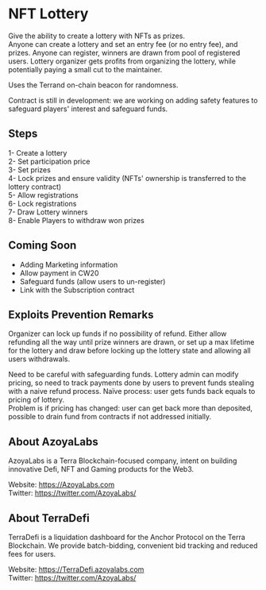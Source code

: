 # NFT Lottery 

Give the ability to create a lottery with NFTs as prizes.  
Anyone can create a lottery and set an entry fee (or no entry fee), and prizes. Anyone can register, winners are drawn from pool of registered users. 
Lottery organizer gets profits from organizing the lottery, while potentially paying a small cut to the maintainer.  

Uses the Terrand on-chain beacon for randomness. 

Contract is still in development: we are working on adding safety features to safeguard players' interest and safeguard funds.  

## Steps 

1- Create a lottery  
2- Set participation price  
3- Set prizes   
4- Lock prizes and ensure validity (NFTs' ownership is transferred to the lottery contract)    
5- Allow registrations   
6- Lock registrations  
7- Draw Lottery winners   
8- Enable Players to withdraw won prizes  


## Coming Soon  
- Adding Marketing information  
- Allow payment in CW20 
- Safeguard funds (allow users to un-register)
- Link with the Subscription contract  

## Exploits Prevention Remarks  
Organizer can lock up funds if no possibility of refund. Either allow refunding all the way until prize winners are drawn, or set up a max lifetime for the lottery and draw before locking up the lottery state and allowing all users withdrawals.

Need to be careful with safeguarding funds. Lottery admin can modify pricing, so need to track payments done by users to prevent funds stealing with a naive refund process. 
Naïve process: user gets funds back equals to pricing of lottery.   
Problem is if pricing has changed: user can get back more than deposited, possible to drain fund from contracts if not addressed initially. 


## About AzoyaLabs    
AzoyaLabs is a Terra Blockchain-focused company, intent on building innovative Defi, NFT and Gaming products for the Web3.

Website: https://AzoyaLabs.com  
Twitter: https://twitter.com/AzoyaLabs/    
  
  
## About TerraDefi
TerraDefi is a liquidation dashboard for the Anchor Protocol on the Terra Blockchain. We provide batch-bidding, convenient bid tracking and reduced fees for users.

Website: https://TerraDefi.azoyalabs.com  
Twitter: https://twitter.com/AzoyaLabs/


